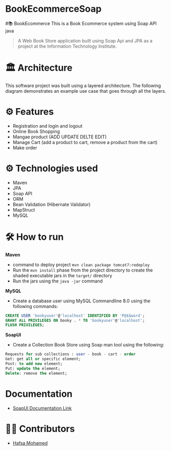# BookEcommerceSoap
#📚 BookEcommerce
This is a Book Ecommerce system using Soap API java

>A Web Book Store application built using Soap Api and JPA as a project at the Information Technology Institute. 
# 🏛 Architecture
This software project was built using a layered architecture. The following diagram demonstrates an example use case that goes through all the layers. 

# ⚙ Features
* Registration and login and logout
* Online Book Shopping 
* Mangae product (ADD UPDATE DELTE EDIT)
* Manage Cart (add a product to cart, remove a product from the cart)
* Make order

# ⚙ Technologies used
* Maven
* JPA
* Soap API
* ORM
* Bean Validation (Hibernate Validator)
* MapStruct
* MySQL

# 🛠 How to run
**Maven**
* command to deploy project `mvn clean package tomcat7:redeploy`
* Run the `mvn install` phase from the project directory to create the shaded executable jars in the `target/` directory
* Run the jars using the `java -jar` command

**MySQL**
* Create a database user using MySQL Commandline 8.0 using the following commands:
```sql
CREATE USER 'bookyuser'@'localhost' IDENTIFIED BY 'P@$$word';
GRANT ALL PRIVILEGES ON booky . * TO 'bookyuser'@'localhost';
FLUSH PRIVILEGES;
```

**SoapUI**
* Create a Collection Book Store using Soap man tool using the following:
```sql
Requests for sub collections : user - book - cart - order
Get: get all or specific element;
Post: to add new element;
Put: update the element;
Delete: remove the element;
```
# Documentation
* [SoapUI Documentation Link](https://documenter.getpostman.com/view/8513190/UyxdK9KL)


# 👷‍♀️ Contributors
* [Hafsa Mohamed](https://github.com/hafsamohamed)
